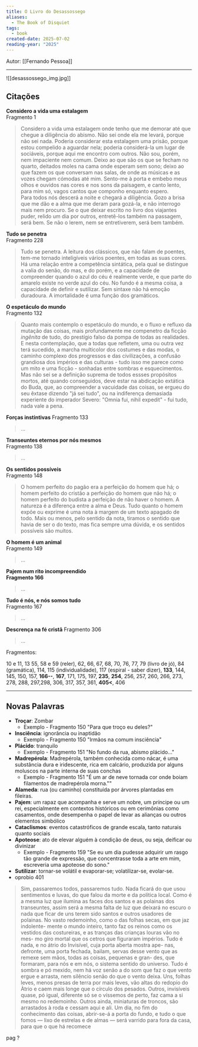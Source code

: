 ```yaml
---
title: O Livro do Desassossego
aliases:
  - The Book of Disquiet
tags:
  - book
created-date: 2025-07-02
reading-year: "2025"
---
```


Autor: [[Fernando Pessoa]]

---

 ![[desassossego_img.jpg]]
## Citações


**Considero a vida uma estalagem**  
Fragmento 1

>Considero a vida uma estalagem onde tenho que me demorar até que chegue a diligência do abismo. Não sei onde ela me levará, porque não sei nada. Poderia considerar esta estalagem uma prisão, porque estou compelido a aguardar nela; poderia considerá-la um lugar de sociáveis, porque aqui me encontro com outros. Não sou, porém, nem impaciente nem comum. Deixo ao que são os que se fecham no quarto, deitados moles na cama onde esperam sem sono; deixo ao que fazem os que conversam nas salas, de onde as músicas e as vozes chegam cómodas até mim. Sento-me à porta e embebo meus olhos e ouvidos nas cores e nos sons da paisagem, e canto lento, para mim só, vagos cantos que componho enquanto espero.  
   Para todos nós descerá a noite e chegará a diligência. Gozo a brisa que me dão e a alma que me deram para gozá-la, e não interrogo mais nem procuro. Se o que deixar escrito no livro dos viajantes puder, relido um dia por outros, entretê-los também na passagem, será bem. Se não o lerem, nem se entretiverem, será bem também.


**Tudo se penetra**  
Fragmento 228

> Tudo se penetra. A leitura dos clássicos, que não falam de poentes, tem-me tornado inteligíveis vários poentes, em todas as suas cores. Há uma relação entre a competência sintática, pela qual se distingue a valia do senão, do mas, e do porém, e a capacidade de compreender quando o azul do céu é realmente verde, e que parte do amarelo existe no verde azul do céu. 
> No fundo é a mesma coisa, a capacidade de definir e sutilizar. Sem sintaxe não há emoção duradoura. 
> A imortalidade é uma função dos gramáticos.


**O espetáculo do mundo**  
Fragmento 132

> Quanto mais contemplo o espetáculo do mundo, e o fluxo e refluxo da mutação das coisas, mais profundamente me compenetro da ficção *ingênita* de tudo, do prestígio falso da pompa de todas as realidades. E nesta contemplação, que a todas que refletem, uma ou outra vez terá sucedido, a marcha multicolor dos costumes e das modas, o caminho complexo dos progressos e das civilizações, a confusão grandiosa dos impérios e das culturas - tudo isso me parece como um mito e uma ficção - sonhadas entre sombras e esquecimentos. Mas não sei se a definição suprema de todos essses propósitos mortos, até quando conseguidos, deve estar na abdicação extática do Buda, que, ao compreender a vacuidade das coisas, se ergueu do seu êxtase dizendo "já sei tudo", ou na indiferença demasiada experiente do imperador Severo: "Omnia fui, nihil expedit" - fui tudo, nada vale a pena.


**Forças instintivas**
Fragmento 133

> ...



**Transeuntes eternos por nós mesmos**  
Fragmento 138

> ...


**Os sentidos possíveis**  
Fragmento 148

> O homem perfeito do pagão era a perfeição do homem que há; o homem perfeito do cristão a perfeição do homem que não há; o homem perfeito do budista a perfeição de não haver o homem.
> A natureza é a diferença entre a alma e Deus.
> Tudo quanto o homem expõe ou exprime é uma nota à margem de um texto apagado de todo. Mais ou menos, pelo sentido da nota, tiramos o sentido que havia de ser o do texto, mas fica sempre uma dúvida, e os sentidos possíveis são muitos.


**O homem é um animal**  
Fragmento 149

> ...



**Pajem num rito incompreendido**  
**Fragmento 166**

>...


**Tudo é nós, e nós somos tudo**  
Fragmento 167

>...


**Descrença na fé cristã**
Fragmento 306

> ...

Fragmentos:

10 e 11, 13
55, 58 e 59 (reler), 62, 66, 67, 68, 70, 76, 77,
79 (livro de jó), 84 (gramática), 114, 115 (individualidade), 117 (espiral - saber dizer),
**133**, 144, 145, 150, 157, **166--**, **167**, 171, 175, 197,  **235**, **254**, 256, 257, 260, 266, 273, 278, 288, 297,298, 306, 317, 357, 361, **405<**, 406

---

## Novas Palavras

- **Troçar**: Zombar
	- Exemplo - Fragmento 150 "Para que troço eu deles?"
- **Insciência**: ignorância ou inaptidão
	- Exemplo - Fragmento 150 "Irmãos na comum insciência"
- **Plácido**: tranquilo
	- Exemplo - Fragmento 151 "No fundo da rua, abismo plácido..."
- **Madrepérola**: Madrepérola, também conhecida como nácar, é uma substância dura e iridescente, rica em calcário, produzida por alguns moluscos na parte interna de suas conchas
	- Exemplo - Fragmento 151 "É um ar de neve tornada cor onde boiam filamentos de madrepérola morna.""
- **Alameda**: rua (ou caminho) constituída por árvores plantadas em fileiras.
- **Pajem**: um rapaz que acompanha e serve um nobre, um príncipe ou um rei, especialmente em contextos históricos ou em cerimônias como casamentos, onde desempenha o papel de levar as alianças ou outros elementos simbólico
- **Cataclismos**: eventos catastróficos de grande escala, tanto naturais quanto sociais
- **Apoteose**: ato de elevar alguém à condição de deus, ou seja, deificar ou divinizar
	- Exemplo - Fragmento 159 "Se eu um dia pudesse adquirir um rasgo tão grande de expressão, que concentrasse toda a arte em mim, escreveria uma apoteose do sono."
- **Sutilizar**: tornar-se volátil e evaporar-se; volatilizar-se, evolar-se.
- oprobio 401



> Sim, passaremos todos, passaremos tudo. Nada ficará
do que usou sentimentos e luvas, do que falou da morte e da
política local. Como é a mesma luz que ilumina as faces dos
santos e as polainas dos transeuntes, assim será a mesma
falta de luz que deixará no escuro o nada que ficar de uns
terem sido santos e outros usadores de polainas. No vasto
redemoinho, como o das folhas secas, em que jaz indolente-
mente o mundo inteiro, tanto faz os reinos como os vestidos
das costureiras, e as tranças das crianças louras vão no mes-
mo giro mortal que os cetros que figuraram impérios. Tudo
é nada, e no átrio do Invisível, cuja porta aberta mostra ape-
nas, defronte, uma porta fechada, bailam, servas desse vento
que as remexe sem mãos, todas as coisas, pequenas e gran-
des, que formaram, para nós e em nós, o sistema sentido do
universo. Tudo é sombra e pó mexido, nem há voz senão a
do som que faz o que vento ergue e arrasta, nem silêncio
senão do que o vento deixa. Uns, folhas leves, menos presas
de terra por mais leves, vão altas do redopio do Àtrio e caem
mais longe que o círculo dos pesados. Outros, invisíveis
quase, pó igual, diferente só se o víssemos de perto, faz cama
a si mesmo no redemoinho. Outros ainda, miniaturas de
troncos, são arrastados à roda e cessam aqui e ali. Um dia, no
fim do conhecimento das coisas, abrir-se-á a porta do fundo,
e tudo o que fomos — lixo de estrelas e de almas — será
varrido para fora da casa, para que o que há recomece


pag ?